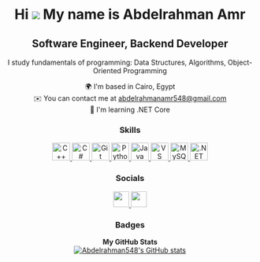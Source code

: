 <div align="center">
  
  Hi ![](https://user-images.githubusercontent.com/18350557/176309783-0785949b-9127-417c-8b55-ab5a4333674e.gif) My name is Abdelrahman Amr  
  =======================================================================================================
  
  **Software Engineer, Backend Developer**  
  ---------------------------------------
  
  I study fundamentals of programming: Data Structures, Algorithms, Object-Oriented Programming
  
  🌍 I'm based in Cairo, Egypt  
  ✉️ You can contact me at [abdelrahmanamr548@gmail.com](mailto:abdelrahmanamr548@gmail.com)  
  🧠 I'm learning .NET Core
  
  ### Skills
  
  <p align="center">
    <a href="https://docs.microsoft.com/en-us/cpp/?view=msvc-170" target="_blank" rel="noreferrer">
      <img src="https://raw.githubusercontent.com/danielcranney/readme-generator/main/public/icons/skills/cplusplus-colored.svg" width="36" height="36" alt="C++" />
    </a>
    <a href="https://docs.microsoft.com/en-us/dotnet/csharp/" target="_blank" rel="noreferrer">
      <img src="https://raw.githubusercontent.com/danielcranney/readme-generator/main/public/icons/skills/csharp-colored.svg" width="36" height="36" alt="C#" />
    </a>
    <a href="https://git-scm.com/" target="_blank" rel="noreferrer">
      <img src="https://raw.githubusercontent.com/danielcranney/readme-generator/main/public/icons/skills/git-colored.svg" width="36" height="36" alt="Git" />
    </a>
    <a href="https://www.python.org/" target="_blank" rel="noreferrer">
      <img src="https://raw.githubusercontent.com/danielcranney/readme-generator/main/public/icons/skills/python-colored.svg" width="36" height="36" alt="Python" />
    </a>
    <a href="https://www.oracle.com/java/" target="_blank" rel="noreferrer">
      <img src="https://raw.githubusercontent.com/danielcranney/readme-generator/main/public/icons/skills/java-colored.svg" width="36" height="36" alt="Java" />
    </a>
    <a href="https://code.visualstudio.com/" target="_blank" rel="noreferrer">
      <img src="https://raw.githubusercontent.com/danielcranney/readme-generator/main/public/icons/skills/visualstudiocode.svg" width="36" height="36" alt="VS Code" />
    </a>
    <a href="https://www.mysql.com/" target="_blank" rel="noreferrer">
      <img src="https://raw.githubusercontent.com/danielcranney/readme-generator/main/public/icons/skills/mysql-colored.svg" width="36" height="36" alt="MySQL" />
    </a>
    <a href="https://dotnet.microsoft.com/en-us/" target="_blank" rel="noreferrer">
      <img src="https://raw.githubusercontent.com/danielcranney/readme-generator/main/public/icons/skills/dot-net-colored.svg" width="36" height="36" alt=".NET" />
    </a>
  </p>
  
  ### Socials
  
  <p align="center">
    <a href="https://www.github.com/Abdelrahman548" target="_blank" rel="noreferrer">
      <picture>
        <source media="(prefers-color-scheme: dark)" srcset="https://raw.githubusercontent.com/danielcranney/readme-generator/main/public/icons/socials/github-dark.svg" />
        <source media="(prefers-color-scheme: light)" srcset="https://raw.githubusercontent.com/danielcranney/readme-generator/main/public/icons/socials/github.svg" />
        <img src="https://raw.githubusercontent.com/danielcranney/readme-generator/main/public/icons/socials/github.svg" width="32" height="32" />
      </picture>
    </a>
    <a href="https://www.linkedin.com/in/abdelrahman-amr-099879276" target="_blank" rel="noreferrer">
      <picture>
        <source media="(prefers-color-scheme: dark)" srcset="https://raw.githubusercontent.com/danielcranney/readme-generator/main/public/icons/socials/linkedin-dark.svg" />
        <source media="(prefers-color-scheme: light)" srcset="https://raw.githubusercontent.com/danielcranney/readme-generator/main/public/icons/socials/linkedin.svg" />
        <img src="https://raw.githubusercontent.com/danielcranney/readme-generator/main/public/icons/socials/linkedin.svg" width="32" height="32" />
      </picture>
    </a>
  </p>
  
  ### Badges
  
  **My GitHub Stats**  
  <a href="http://www.github.com/Abdelrahman548">
    <img src="https://github-readme-stats.vercel.app/api?username=Abdelrahman548&show_icons=true&hide=&count_private=true&title_color=0891b2&text_color=ffffff&icon_color=0891b2&bg_color=1c1917&hide_border=true&show_icons=true" alt="Abdelrahman548's GitHub stats" />
  </a>
  
</div>
